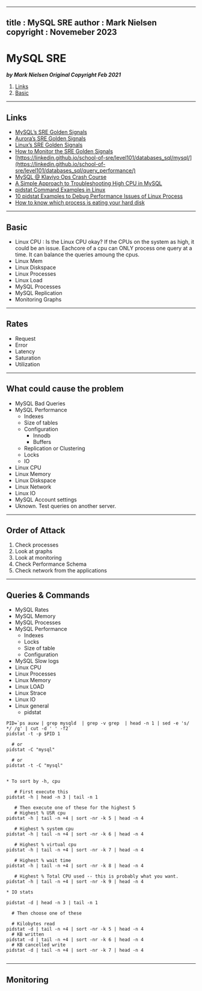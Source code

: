 
---
title : MySQL SRE
author : Mark Nielsen
copyright : Novemeber 2023
---


MySQL SRE
==============================

_**by Mark Nielsen
Original Copyright Feb 2021**_

1. [Links](#links)
2. [Basic](#basic)

* * *
<a name=links></a>Links
-----

* [MySQL’s SRE Golden Signals](https://steve-mushero.medium.com/mysqls-sre-golden-signals-67e2adf88824)
* [Aurora’s SRE Golden Signals](https://steve-mushero.medium.com/aws-auroras-sre-golden-signals-d0400c4801b1)
* [Linux’s SRE Golden Signals](https://steve-mushero.medium.com/linuxs-sre-golden-signals-af5aaa26ebae)
* [How to Monitor the SRE Golden Signals](https://faun.pub/how-to-monitor-the-sre-golden-signals-1391cadc7524)
* [https://linkedin.github.io/school-of-sre/level101/databases_sql/mysql/](https://linkedin.github.io/school-of-sre/level101/databases_sql/query_performance/)
* [MySQL @ Klaviyo Ops Crash Course](https://klaviyo.tech/mysql-klaviyo-ops-crash-course-71ccecb7f4ef)
* [A Simple Approach to Troubleshooting High CPU in MySQL](https://www.percona.com/blog/a-simple-approach-to-troubleshooting-high-cpu-in-mysql/)
* [pidstat Command Examples in Linux](https://www.thegeekdiary.com/pidstat-command-examples-in-linux/)
* [10 pidstat Examples to Debug Performance Issues of Linux Process](https://www.thegeekstuff.com/2014/11/pidstat-examples/)
* [How to know which process is eating your hard disk](https://brundlelab.wordpress.com/2010/02/19/how-to-know-which-process-is-eating-your-hard-disk/)

* * *
<a name=Basic></a>Basic
-----

* Linux CPU : Is the Linux CPU okay? If the CPUs on the system as high, it could be an issue. Eachcore of a cpu can ONLY process one query at a time. It can balance the queries amoung the cpus. 
* Linux Mem
* Linux Diskspace
* Linux Processes
* Linux Load
* MySQL Processes
* MySQL Replication
* Monitoring Graphs


* * *
<a name=rates></a>Rates
-----
* Request
* Error
* Latency
* Saturation
* Utilization

* * *
<a name=problem></a>What could cause the problem
-----

* MySQL Bad Queries
* MySQL Performance
    * Indexes
    * Size of tables
    * Configuration
        * Innodb
        * Buffers
    * Replication or Clustering
    * Locks
    * IO
* Linux CPU    
* Linux Memory
* Linux Diskspace
* Linux Network
* Linux IO
* MySQL Account settings
* Uknown. Test queries on another server. 

* * *
<a name=#order></a>Order of Attack
-----

1. Check processes
2. Look at graphs
3. Look at monitoring
4. Check Performance Schema
5. Check network from the applications

* * *
<a name=#queries></a>Queries & Commands
-----

* MySQL Rates
* MySQL Memory
* MySQL Processes
* MySQL Performance
    * Indexes
    * Locks
    * Size of table
    * Configuration
* MySQL Slow logs
* Linux CPU
* Linux Processes
* Linux Memory
* Linux LOAD
* Linux Strace
* Linux IO
* Linux general
    * pidstat
```
PID=`ps auxw | grep mysqld  | grep -v grep  | head -n 1 | sed -e 's/  */ /g' | cut -d ' ' -f2`
pidstat -t -p $PID 1

  # or
pidstat -C "mysql"

  # or
pidstat -t -C "mysql"
  
```

    * To sort by -h, cpu

```
   # First execute this
pidstat -h | head -n 3 | tail -n 1

   # Then execute one of these for the highest 5
   # Highest % USR cpu 
pidstat -h | tail -n +4 | sort -nr -k 5 | head -n 4 

   # Highest % system cpu
pidstat -h | tail -n +4 | sort -nr -k 6 | head -n 4

   # Highest % virtual cpu
pidstat -h | tail -n +4 | sort -nr -k 7 | head -n 4

   # Highest % wait time
pidstat -h | tail -n +4 | sort -nr -k 8 | head -n 4

   # Highest % Total CPU used -- this is probably what you want. 
pidstat -h | tail -n +4 | sort -nr -k 9 | head -n 4
```
    * IO stats
```
pidstat -d | head -n 3 | tail -n 1

  # Then choose one of these

  # Kilobytes read
pidstat -d | tail -n +4 | sort -nr -k 5 | head -n 4
  # KB written
pidstat -d | tail -n +4 | sort -nr -k 6 | head -n 4
  # KB cancelled write
pidstat -d | tail -n +4 | sort -nr -k 7 | head -n 4


```

* * *
<a name=#monitoring></a>Monitoring
-----
